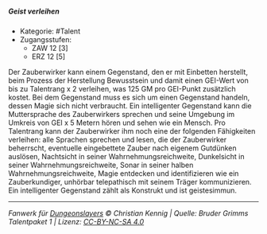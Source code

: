 <!---
Dies ist ein Fanwerk für DUNGEONSLAYERS © von Christian Kennig

Quellen:      [Bruder Grimms Talentpaket 1](https://www.f-space.de/ds4/downloads.html)
              [Talentbeschreibungen](https://www.f-space.de/ds4/tools-talentcards.html)
License:      [CC-BY-NC-SA 4.0](https://creativecommons.org/licenses/by-nc-sa/4.0/deed.de)
Richtlinien:  [Fanwerkrichtlinien](https://www.dungeonslayers.net/fanwerk-richtlinien/)
Autor:        Zauberlehrling
-->

##### Geist verleihen

- Kategorie: #Talent
- Zugangsstufen:
  - ZAW 12 [3]
  - ERZ 12 [5]

Der Zauberwirker kann einem Gegenstand, den er mit Einbetten herstellt, beim Prozess der Herstellung Bewusstsein und damit einen GEI-Wert von bis zu Talentrang x 2 verleihen, was 125 GM pro GEI-Punkt zusätzlich kostet. Bei dem Gegenstand muss es sich um einen Gegenstand handeln, dessen Magie sich nicht verbraucht. Ein intelligenter Gegenstand kann die Muttersprache des Zauberwirkers sprechen und seine Umgebung im Umkreis von GEI x 5 Metern hören und sehen wie ein Mensch. Pro Talentrang kann der Zauberwirker ihm noch eine der folgenden Fähigkeiten verleihen: alle Sprachen sprechen und lesen, die der Zauberwirker beherrscht, eventuelle eingebettete Zauber nach eigenem Gutdünken auslösen, Nachtsicht in seiner Wahrnehmungsreichweite, Dunkelsicht in seiner Wahrnehmungsreichweite, Sonar in seiner halben Wahrnehmungsreichweite, Magie entdecken und identifizieren wie ein Zauberkundiger, unhörbar telepathisch mit seinem Träger kommunizieren. Ein intelligenter Gegenstand zählt als Konstrukt und ist geistesimmun.

---

_Fanwerk für [Dungeonslayers](https://www.dungeonslayers.net/) © Christian Kennig | Quelle: Bruder Grimms Talentpaket 1 | Lizenz: [CC-BY-NC-SA 4.0](https://creativecommons.org/licenses/by-nc-sa/4.0/deed.de)_
